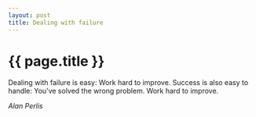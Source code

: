 ```yaml
---
layout: post
title: Dealing with failure
---
```

# {{ page.title }}

Dealing with failure is easy: Work hard to improve. Success is also easy to handle: You’ve solved the wrong problem. Work hard to improve.

_Alan Perlis_